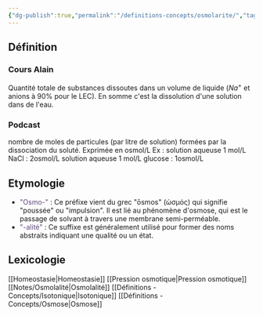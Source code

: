 ```yaml
---
{"dg-publish":true,"permalink":"/definitions-concepts/osmolarite/","tags":["definition"],"noteIcon":"2"}
---
```



## Définition
### Cours Alain
Quantité totale de substances dissoutes dans un volume de liquide ($Na^+$ et anions à 90% pour le LEC).
En somme c'est la dissolution d'une solution dans de l'eau.
### Podcast
 nombre de moles de particules (par litre de solution) formées par la dissociation du soluté. Exprimée en osmol/L Ex : solution aqueuse 1 mol/L NaCl : 2osmol/L solution aqueuse 1 mol/L glucose : 1osmol/L
## Etymologie
- <font color="#5f497a">"Osmo-"</font> : Ce préfixe vient du grec "ōsmos" (ὠσμός) qui signifie "poussée" ou "impulsion". Il est lié au phénomène d'osmose, qui est le passage de solvant à travers une membrane semi-perméable.
- <font color="#5f497a">"-alité"</font> : Ce suffixe est généralement utilisé pour former des noms abstraits indiquant une qualité ou un état.
## Lexicologie 
[[Homeostasie\|Homeostasie]]
[[Pression osmotique\|Pression osmotique]]
[[Notes/Osmolalité\|Osmolalité]]
[[Définitions - Concepts/Isotonique\|Isotonique]]
[[Définitions - Concepts/Osmose\|Osmose]]
